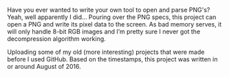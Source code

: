 Have you ever wanted to write your own tool to open and parse PNG's? Yeah, well apparently I did… Pouring over the PNG specs, this project can open a PNG and write its pixel data to the screen. As bad memory serves, it will only handle 8-bit RGB images and I’m pretty sure I never got the decompression algorithm working.

Uploading some of my old (more interesting) projects that were made before I used GitHub. Based on the timestamps, this project was written in or around August of 2016.
